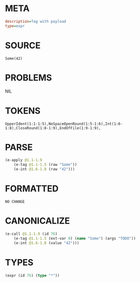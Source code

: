 # META
~~~ini
description=Tag with payload
type=expr
~~~
# SOURCE
~~~roc
Some(42)
~~~
# PROBLEMS
NIL
# TOKENS
~~~zig
UpperIdent(1:1-1:5),NoSpaceOpenRound(1:5-1:6),Int(1:6-1:8),CloseRound(1:8-1:9),EndOfFile(1:9-1:9),
~~~
# PARSE
~~~clojure
(e-apply @1.1-1.9
	(e-tag @1.1-1.5 (raw "Some"))
	(e-int @1.6-1.8 (raw "42")))
~~~
# FORMATTED
~~~roc
NO CHANGE
~~~
# CANONICALIZE
~~~clojure
(e-call @1.1-1.9 (id 76)
	(e-tag @1.1-1.5 (ext-var 0) (name "Some") (args "TODO"))
	(e-int @1.6-1.8 (value "42")))
~~~
# TYPES
~~~clojure
(expr (id 76) (type "*"))
~~~
